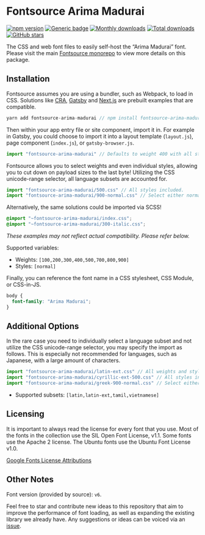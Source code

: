 # Fontsource Arima Madurai

[![npm version](https://badge.fury.io/js/fontsource-arima-madurai.svg)](https://www.npmjs.com/package/fontsource-arima-madurai) [![Generic badge](https://img.shields.io/badge/fontsource-passing-brightgreen)](https://github.com/fontsource/fontsource) [![Monthly downloads](https://badgen.net/npm/dm/fontsource-arima-madurai)](https://github.com/fontsource/fontsource) [![Total downloads](https://badgen.net/npm/dt/fontsource-arima-madurai)](https://github.com/fontsource/fontsource) [![GitHub stars](https://img.shields.io/github/stars/DecliningLotus/fontsource.svg?style=social&label=Star)](https://github.com/fontsource/fontsource/stargazers)

The CSS and web font files to easily self-host the “Arima Madurai” font. Please visit the main [Fontsource monorepo](https://github.com/fontsource/fontsource) to view more details on this package.

## Installation

Fontsource assumes you are using a bundler, such as Webpack, to load in CSS. Solutions like [CRA](https://create-react-app.dev/), [Gatsby](https://www.gatsbyjs.org/) and [Next.js](https://nextjs.org/) are prebuilt examples that are compatible.

```javascript
yarn add fontsource-arima-madurai // npm install fontsource-arima-madurai
```

Then within your app entry file or site component, import it in. For example in Gatsby, you could choose to import it into a layout template (`layout.js`), page component (`index.js`), or `gatsby-browser.js`.

```javascript
import "fontsource-arima-madurai" // Defaults to weight 400 with all styles included.
```

Fontsource allows you to select weights and even individual styles, allowing you to cut down on payload sizes to the last byte! Utilizing the CSS unicode-range selector, all language subsets are accounted for.

```javascript
import "fontsource-arima-madurai/500.css" // All styles included.
import "fontsource-arima-madurai/900-normal.css" // Select either normal or italic.
```

Alternatively, the same solutions could be imported via SCSS!

```scss
@import "~fontsource-arima-madurai/index.css";
@import "~fontsource-arima-madurai/300-italic.css";
```

_These examples may not reflect actual compatibility. Please refer below._

Supported variables:

- Weights: `[100,200,300,400,500,700,800,900]`
- Styles: `[normal]`

Finally, you can reference the font name in a CSS stylesheet, CSS Module, or CSS-in-JS.

```css
body {
  font-family: "Arima Madurai";
}
```

## Additional Options

In the rare case you need to individually select a language subset and not utilize the CSS unicode-range selector, you may specify the import as follows. This is especially not recommended for languages, such as Japanese, with a large amount of characters.

```javascript
import "fontsource-arima-madurai/latin-ext.css" // All weights and styles included.
import "fontsource-arima-madurai/cyrillic-ext-500.css" // All styles included.
import "fontsource-arima-madurai/greek-900-normal.css" // Select either normal or italic.
```

- Supported subsets: `[latin,latin-ext,tamil,vietnamese]`

## Licensing

It is important to always read the license for every font that you use.
Most of the fonts in the collection use the SIL Open Font License, v1.1. Some fonts use the Apache 2 license. The Ubuntu fonts use the Ubuntu Font License v1.0.

[Google Fonts License Attributions](https://fonts.google.com/attribution)

## Other Notes

Font version (provided by source): `v6`.

Feel free to star and contribute new ideas to this repository that aim to improve the performance of font loading, as well as expanding the existing library we already have. Any suggestions or ideas can be voiced via an [issue](https://github.com/fontsource/fontsource/issues).
